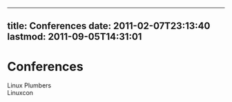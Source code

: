 
---
title: Conferences
date: 2011-02-07T23:13:40
lastmod: 2011-09-05T14:31:01
---
Conferences
===========

Linux Plumbers\
Linuxcon
